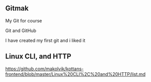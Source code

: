 ## Gitmak
My Git  for course 

Git and GitHub

I have created my first git and i liked it

## Linux CLI, and HTTP


https://github.com/makolvik/kottans-frontend/blob/master/Linux%20CLI%2C%20and%20HTTP/list.md